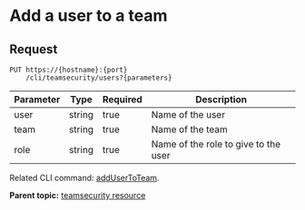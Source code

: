 # Add a user to a team

## Request

```
PUT https://{hostname}:{port}
    /cli/teamsecurity/users?{parameters}

```

|Parameter|Type|Required|Description|
|---------|----|--------|-----------|
|user|string|true|Name of the user|
|team|string|true|Name of the team|
|role|string|true|Name of the role to give to the user|

Related CLI command: [addUserToTeam](udclient_addusertoteam.md).

**Parent topic:** [teamsecurity resource](../../com.ibm.udeploy.api.doc/topics/rest_cli_teamsecurity.md)


